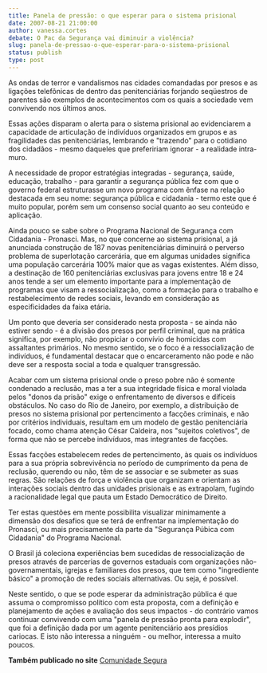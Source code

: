 ```yaml
---
title: Panela de pressão: o que esperar para o sistema prisional 
date: 2007-08-21 21:00:00
author: vanessa.cortes
debate: O Pac da Segurança vai diminuir a violência?
slug: panela-de-pressao-o-que-esperar-para-o-sistema-prisional
status: publish 
type: post
---
```


  
As ondas de terror e vandalismos nas cidades comandadas por presos e as ligações telefônicas de dentro das penitenciárias forjando seqüestros de parentes são exemplos de acontecimentos com os quais a sociedade vem convivendo nos últimos anos.   
  
Essas ações disparam o alerta para o sistema prisional ao evidenciarem a capacidade de articulação de indivíduos organizados em grupos e as fragilidades das penitenciárias, lembrando e "trazendo" para o cotidiano dos cidadãos - mesmo daqueles que prefeririam ignorar - a realidade intra-muro.  
  
A necessidade de propor estratégias integradas - segurança, saúde, educação, trabalho - para garantir a segurança pública fez com que o governo federal estruturasse um novo programa com ênfase na relação destacada em seu nome: segurança pública e cidadania - termo este que é muito popular, porém sem um consenso social quanto ao seu conteúdo e aplicação.  
  
Ainda pouco se sabe sobre o Programa Nacional de Segurança com Cidadania - Pronasci. Mas, no que concerne ao sistema prisional, a já anunciada construção de 187 novas penitenciárias diminuirá o perverso problema de superlotação carcerária, que em algumas unidades significa uma população carcerária 100% maior que as vagas existentes. Além disso, a destinação de 160 penitenciárias exclusivas para jovens entre 18 e 24 anos tende a ser um elemento importante para a implementação de programas que visam a ressocialização, como a formação para o trabalho e restabelecimento de redes sociais, levando em consideração as especificidades da faixa etária.   
  
Um ponto que deveria ser considerado nesta proposta - se ainda não estiver sendo - é a divisão dos presos por perfil criminal, que na prática significa, por exemplo, não propiciar o convívio de homicidas com assaltantes primários. No mesmo sentido, se o foco é a ressocialização de indivíduos, é fundamental destacar que o encarceramento não pode e não deve ser a resposta social a toda e qualquer transgressão.  
  
Acabar com um sistema prisional onde o preso pobre não é somente condenado a reclusão, mas a ter a sua integridade física e moral violada pelos "donos da prisão" exige o enfrentamento de diversos e difíceis obstáculos. No caso do Rio de Janeiro, por exemplo, a distribuição de presos no sistema prisional por pertencimento a facções criminais, e não por critérios individuais, resultam em um modelo de gestão penitenciária focado, como chama atenção César Caldeira, nos "sujeitos coletivos", de forma que não se percebe indivíduos, mas integrantes de facções.   
  
Essas facções estabelecem redes de pertencimento, às quais os indivíduos para a sua própria sobrevivência no período de cumprimento da pena de reclusão, querendo ou não, têm de se associar e se submeter as suas regras. São relações de força e violência que organizam e orientam as interações sociais dentro das unidades prisionais e as extrapolam, fugindo a racionalidade legal que pauta um Estado Democrático de Direito.  
  
Ter estas questões em mente possibilita visualizar minimamente a dimensão dos desafios que se terá de enfrentar na implementação do Pronasci, ou mais precisamente da parte da "Segurança Púbica com Cidadania" do Programa Nacional.  
  
O Brasil já coleciona experiências bem sucedidas de ressocialização de presos através de parcerias de governos estaduais com organizações não-governamentais, igrejas e familiares dos presos, que tem como "ingrediente básico" a promoção de redes sociais alternativas. Ou seja, é possível.   
  
Neste sentido, o que se pode esperar da administração pública é que assuma o compromisso político com esta proposta, com a definição e planejamento de ações e avaliação dos seus impactos - do contrário vamos continuar convivendo com uma "panela de pressão pronta para explodir", que foi a definição dada por um agente penitenciário aos presídios cariocas. E isto não interessa a ninguém - ou melhor, interessa a muito poucos.   
  
**Também publicado no site** [Comunidade Segura](http://www.comunidadesegura.org)  
